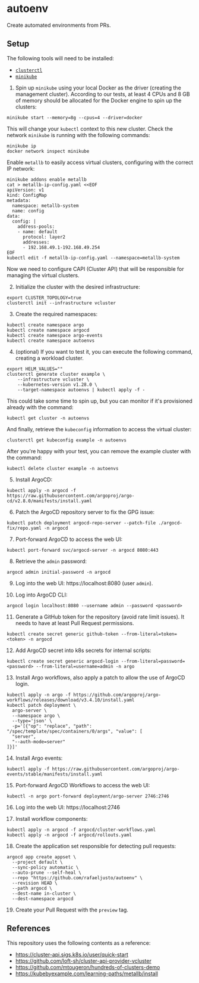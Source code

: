 # autoenv

Create automated environments from PRs.

## Setup

The following tools will need to be installed:
* [`clusterctl`](https://cluster-api.sigs.k8s.io/user/quick-start#install-clusterctl)
* [`minikube`](https://minikube.sigs.k8s.io/docs/start/)

1. Spin up `minikube` using your local Docker as the driver (creating the
management cluster). According to our tests, at least 4 CPUs and 8 GB of memory
should be allocated for the Docker engine to spin up the clusters:

```shell
minikube start --memory=8g --cpus=4 --driver=docker
```

This will change your `kubectl` context to this new cluster. Check the network
`minikube` is running with the following commands:

```shell
minikube ip
docker network inspect minikube
```

Enable `metallb` to easily access virtual clusters, configuring with the correct
IP network:

```shell
minikube addons enable metallb
cat > metallb-ip-config.yaml <<EOF
apiVersion: v1
kind: ConfigMap
metadata:
  namespace: metallb-system
  name: config
data:
  config: |
    address-pools:
    - name: default
      protocol: layer2
      addresses:
      - 192.168.49.1-192.168.49.254
EOF
kubectl edit -f metallb-ip-config.yaml --namespace=metallb-system
```

Now we need to configure CAPI (Cluster API) that will be responsible for
managing the virtual clusters.

2. Initialize the cluster with the desired infrastructure:

```shell
export CLUSTER_TOPOLOGY=true
clusterctl init --infrastructure vcluster
```

3. Create the required namespaces:
```shell
kubectl create namespace argo
kubectl create namespace argocd
kubectl create namespace argo-events
kubectl create namespace autoenvs
```

4. (optional) If you want to test it, you can execute the following command,
creating a workload cluster.

```shell
export HELM_VALUES=""
clusterctl generate cluster example \
    --infrastructure vcluster \
    --kubernetes-version v1.28.0 \
    --target-namespace autoenvs | kubectl apply -f -
```

This could take some time to spin up, but you can monitor if it's provisioned
already with the command:

```shell
kubectl get cluster -n autoenvs
```

And finally, retrieve the `kubeconfig` information to access the virtual
cluster:

```shell
clusterctl get kubeconfig example -n autoenvs
```

After you're happy with your test, you can remove the example cluster with the
command:

```shell
kubectl delete cluster example -n autoenvs
```

5. Install ArgoCD:
```shell
kubectl apply -n argocd -f https://raw.githubusercontent.com/argoproj/argo-cd/v2.8.0/manifests/install.yaml
```

6. Patch the ArgoCD repository server to fix the GPG issue:
```shell
kubectl patch deployment argocd-repo-server --patch-file ./argocd-fix/repo.yaml -n argocd
```

7. Port-forward ArgoCD to access the web UI:
```shell
kubectl port-forward svc/argocd-server -n argocd 8080:443
```

8. Retrieve the `admin` password:
```shell
argocd admin initial-password -n argocd
```

9. Log into the web UI: https://localhost:8080 (user `admin`).

10. Log into ArgoCD CLI:
```shell
argocd login localhost:8080 --username admin --password <password>
```

11. Generate a GitHub token for the repository (avoid rate limit issues). It
    needs to have at least Pull Request permissions.
```shell
kubectl create secret generic github-token --from-literal=token=<token> -n argocd
```

12. Add ArgoCD secret into k8s secrets for internal scripts:
```shell
kubectl create secret generic argocd-login --from-literal=password=<password> --from-literal=username=admin -n argo
```

13. Install Argo workflows, also apply a patch to allow the use of ArgoCD login.
```shell
kubectl apply -n argo -f https://github.com/argoproj/argo-workflows/releases/download/v3.4.10/install.yaml
kubectl patch deployment \
  argo-server \
  --namespace argo \
  --type='json' \
  -p='[{"op": "replace", "path": "/spec/template/spec/containers/0/args", "value": [
  "server",
  "--auth-mode=server"
]}]'
```

14. Install Argo events:
```shell
kubectl apply -f https://raw.githubusercontent.com/argoproj/argo-events/stable/manifests/install.yaml
```

15. Port-forward ArgoCD Workflows to access the web UI:
```shell
kubectl -n argo port-forward deployment/argo-server 2746:2746
```

16. Log into the web UI: https://localhost:2746

17. Install workflow components:
```shell
kubectl apply -n argocd -f argocd/cluster-workflows.yaml
kubectl apply -n argocd -f argocd/rollouts.yaml
```

18. Create the application set responsible for detecting pull requests:
```shell
argocd app create appset \
  --project default \
  --sync-policy automatic \
  --auto-prune --self-heal \
  --repo "https://github.com/rafaeljusto/autoenv" \
  --revision HEAD \
  --path argocd \
  --dest-name in-cluster \
  --dest-namespace argocd
```

19. Create your Pull Request with the `preview` tag.

## References

This repository uses the following contents as a reference:
* https://cluster-api.sigs.k8s.io/user/quick-start
* https://github.com/loft-sh/cluster-api-provider-vcluster
* https://github.com/mtougeron/hundreds-of-clusters-demo
* https://kubebyexample.com/learning-paths/metallb/install